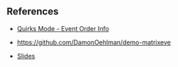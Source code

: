 ## References

- [Quirks Mode - Event Order Info](http://www.quirksmode.org/js/events_order.html)

- <https://github.com/DamonOehlman/demo-matrixeve>

- [Slides](http://damonoehlman.github.com/talk-js-events/output/)